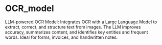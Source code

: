 # OCR_model
LLM-powered OCR Model: Integrates OCR with a Large Language Model to extract, correct, and structure text from images. The LLM improves accuracy, summarizes content, and identifies key entities and frequent words. Ideal for forms, invoices, and handwritten notes.
